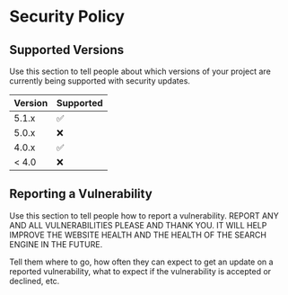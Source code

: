 # Security Policy

## Supported Versions

Use this section to tell people about which versions of your project are
currently being supported with security updates.

| Version | Supported          |
| ------- | ------------------ |
| 5.1.x   | :white_check_mark: |
| 5.0.x   | :x:                |
| 4.0.x   | :white_check_mark: |
| < 4.0   | :x:                |

## Reporting a Vulnerability

Use this section to tell people how to report a vulnerability.
REPORT ANY AND ALL VULNERABILITIES PLEASE AND THANK YOU. IT WILL HELP IMPROVE THE WEBSITE HEALTH AND THE HEALTH OF THE SEARCH ENGINE IN THE FUTURE.

Tell them where to go, how often they can expect to get an update on a
reported vulnerability, what to expect if the vulnerability is accepted or
declined, etc.

